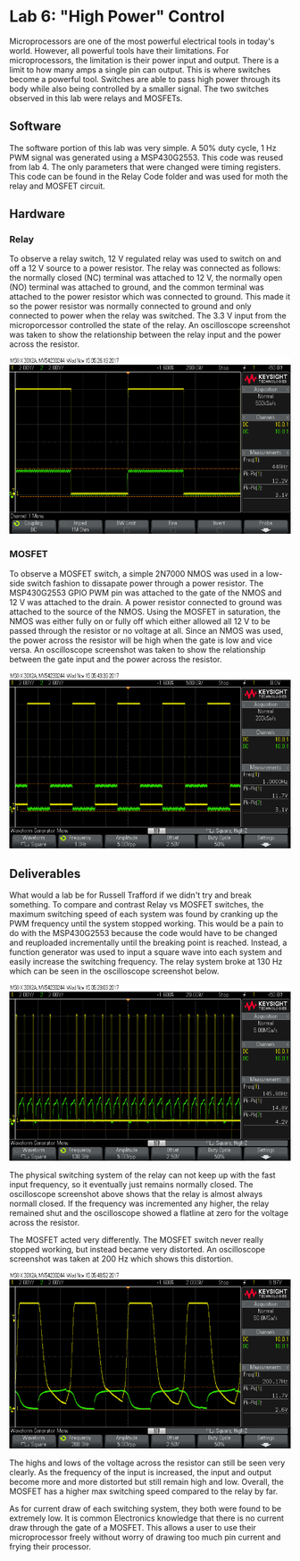 # Lab 6: "High Power" Control

Microprocessors are one of the most powerful electrical tools in today's world. However, all powerful tools have their limitations. For microprocessors, the limitation is their power input and output. There is a limit to how many amps a single pin can output. This is where switches become a powerful tool. Switches are able to pass high power through its body while also being controlled by a smaller signal. The two switches observed in this lab were relays and MOSFETs.

## Software

The software portion of this lab was very simple. A 50% duty cycle, 1 Hz PWM signal was generated using a MSP430G2553. This code was reused from lab 4. The only parameters that were changed were timing registers. This code can be found in the Relay Code folder and was used for moth the relay and MOSFET circuit. 

## Hardware

### Relay

To observe a relay switch, 12 V regulated relay was used to switch on and off a 12 V source to a power resistor. The relay was connected as follows: the normally closed (NC) terminal was attached to 12 V, the normally open (NO) terminal was attached to ground, and the common terminal was attached to the power resistor which was connected to ground. This made it so the power resistor was normally connected to ground and only connected to power when the relay was switched. The 3.3 V input from the microporcessor controlled the state of the relay. An oscilloscope screenshot was taken to show the relationship between the relay input and the power across the resistor.

![alt text](https://github.com/RU09342/lab-6taking-control-over-your-embedded-life-team-tanner-and-russell/blob/master/High%20Power%20Control/Oscilloscope%20Screen%20Shots/Relay%20Control.png)

### MOSFET

To observe a MOSFET switch, a simple 2N7000 NMOS was used in a low-side switch fashion to dissapate power through a power resistor. The MSP430G2553 GPIO PWM pin was attached to the gate of the NMOS and 12 V was attached to the drain. A power resistor connected to ground was attached to the source of the NMOS. Using the MOSFET in saturation, the NMOS was either fully on or fully off which either allowed all 12 V to be passed through the resistor or no voltage at all. Since an NMOS was used, the power across the resistor will be high when the gate is low and vice versa. An oscilloscope screenshot was taken to show the relationship between the gate input and the power across the resistor.

![alt text](https://github.com/RU09342/lab-6taking-control-over-your-embedded-life-team-tanner-and-russell/blob/master/High%20Power%20Control/Oscilloscope%20Screen%20Shots/MOSFET%20Control.png)

## Deliverables

What would a lab be for Russell Trafford if we didn't try and break something. To compare and contrast Relay vs MOSFET switches, the maximum switching speed of each system was found by cranking up the PWM frequency until the system stopped working. This would be a pain to do with the MSP430G2553 because the code would have to be changed and reuploaded incrementally until the breaking point is reached. Instead, a function generator was used to input a square wave into each system and easily increase the switching frequency. The relay system broke at 130 Hz which can be seen in the oscilloscope screenshot below.

![alt text](https://github.com/RU09342/lab-6taking-control-over-your-embedded-life-team-tanner-and-russell/blob/master/High%20Power%20Control/Oscilloscope%20Screen%20Shots/Relay%20Break%20Frequency.png)

The physical switching system of the relay can not keep up with the fast input frequency, so it eventually just remains normally closed. The oscilloscope screenshot above shows that the relay is almost always normall closed. If the frequency was incremented any higher, the relay remained shut and the oscilloscope showed a flatline at zero for the voltage across the resistor.

The MOSFET acted very differently. The MOSFET switch never really stopped working, but instead became very distorted. An oscilloscope screenshot was taken at 200 Hz which shows this distortion.

![alt text](https://github.com/RU09342/lab-6taking-control-over-your-embedded-life-team-tanner-and-russell/blob/master/High%20Power%20Control/Oscilloscope%20Screen%20Shots/MOSFET%20Break%20Frequency.png)


The highs and lows of the voltage across the resistor can still be seen very clearly. As the frequency of the input is increased, the input and output become more and more distorted but still remain high and low. Overall, the MOSFET has a higher max switching speed compared to the relay by far.

As for current draw of each switching system, they both were found to be extremely low. It is common Electronics knowledge that there is no current draw through the gate of a MOSFET. This allows a user to use their microprocessor freely without worry of drawing too much pin current and frying their processor.